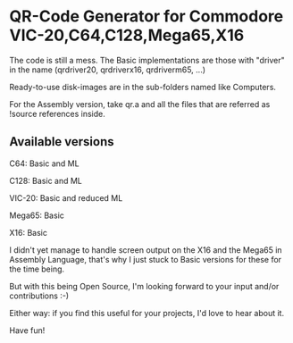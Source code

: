 # QR-Code Generator for Commodore VIC-20,C64,C128,Mega65,X16

The code is still a mess.
The Basic implementations are those with "driver" in the name (qrdriver20, qrdriverx16, qrdriverm65, ...)

Ready-to-use disk-images are in the sub-folders named like Computers.

For the Assembly version, take qr.a and all the files that are referred as !source references inside.

## Available versions
C64: Basic and ML

C128: Basic and ML

VIC-20: Basic and reduced ML


Mega65: Basic

X16: Basic


I didn't yet manage to handle screen output on the X16 and the Mega65 in Assembly Language, that's why I just stuck to Basic versions for these for the time being.

But with this being Open Source, I'm looking forward to your input and/or contributions :-)

Either way: if you find this useful for your projects, I'd love to hear about it.

Have fun!
